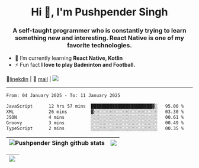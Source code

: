 <h1 align="center">Hi 👋, I'm Pushpender Singh</h1>
<h3 align="center">A self-taught programmer who is constantly trying to learn something new and interesting. React Native is one of my favorite technologies.</h3>

- 🌱 I’m currently learning **React Native, Kotlin**
- ⚡ Fun fact **I love to play Badminton and Football.**

👔[linekdin](https://www.linkedin.com/in/pushpender-singh-240061202/) | 📧 [mail](mailto:pushpendersingh694@gmail.com) | 
<a href="https://github.com/pushpender-singh-ap/pushpender-singh-ap">
    <img src="https://komarev.com/ghpvc/?username=pushpender-singh-ap&style=for-the-badge">
</a>


---

<!--START_SECTION:waka-->

```txt
From: 04 January 2025 - To: 11 January 2025

JavaScript      12 hrs 57 mins  ███████████████████████▓░   95.00 %
XML             26 mins         ▓░░░░░░░░░░░░░░░░░░░░░░░░   03.30 %
JSON            4 mins          ░░░░░░░░░░░░░░░░░░░░░░░░░   00.61 %
Groovy          3 mins          ░░░░░░░░░░░░░░░░░░░░░░░░░   00.49 %
TypeScript      2 mins          ░░░░░░░░░░░░░░░░░░░░░░░░░   00.35 %
```

<!--END_SECTION:waka-->


| <a><img align="center" src="https://github-readme-stats-iota-ecru-15.vercel.app/api?username=pushpender-singh-ap&show_icons=true&include_all_commits=true&theme=buefy&hide_border=true" alt="Pushpender Singh github stats" /></a> | <a><img align="center" src="https://github-readme-stats-iota-ecru-15.vercel.app/api/top-langs/?username=pushpender-singh-ap&layout=compact&theme=buefy&hide_border=true" /></a> |
| ------------- | ------------- |

| <a> <img align="left" src="https://github-readme-streak-stats.herokuapp.com/?user=pushpender-singh-ap" /></br> </a> |
| ------------- |
